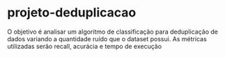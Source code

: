 # projeto-deduplicacao
O objetivo é analisar um algoritmo de classificação para deduplicação de dados variando a quantidade ruído que o dataset possui. As métricas utilizadas serão recall, acurácia e tempo de execução
